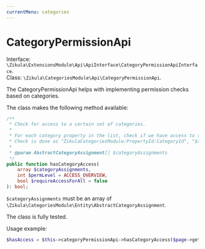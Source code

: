 ```yaml
---
currentMenu: categories
---
```

# CategoryPermissionApi

Interface: `\Zikula\ExtensionsModule\Api\ApiInterface\CategoryPermissionApiInterface`.  
Class: `\Zikula\CategoriesModule\Api\CategoryPermissionApi`.

The CategoryPermissionApi helps with implementing permission checks based on categories.

The class makes the following method available:

```php
/**
 * Check for access to a certain set of categories.
 *
 * For each category property in the list, check if we have access to that category in that property.
 * Check is done as "ZikulaCategoriesModule:PropertyId:CategoryId", "$regId::$catId"
 *
 * @param AbstractCategoryAssignment[] $categoryAssignments
 */
public function hasCategoryAccess(
    array $categoryAssignments,
    int $permLevel = ACCESS_OVERVIEW,
    bool $requireAccessForAll = false
): bool;
```

`$categoryAssignments` must be an array of `\Zikula\CategoriesModule\Entity\AbstractCategoryAssignment`.

The class is fully tested.

Usage example:

```php
$hasAccess = $this->categoryPermissionApi->hasCategoryAccess($page->getCategoryAssignments());
```
